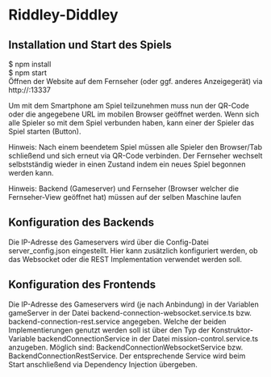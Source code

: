 # Riddley-Diddley
     
## Installation und Start des Spiels
$ npm install      
$ npm start      
Öffnen der Website auf dem Fernseher (oder ggf. anderes Anzeigegerät) via http://<IP-Addresse>:13337

Um mit dem Smartphone am Spiel teilzunehmen muss nun der QR-Code oder die angegebene URL im mobilen Browser geöffnet werden.
Wenn sich alle Spieler so mit dem Spiel verbunden haben, kann einer der Spieler das Spiel starten (Button).

Hinweis: Nach einem beendetem Spiel müssen alle Spieler den Browser/Tab schließend und sich erneut via QR-Code verbinden.
Der Fernseher wechselt selbstständig wieder in einen Zustand indem ein neues Spiel begonnen werden kann.

Hinweis: Backend (Gameserver) und Fernseher (Browser welcher die Fernseher-View geöffnet hat) müssen auf der selben Maschine laufen

##  Konfiguration des Backends
Die IP-Adresse des Gameservers wird über die Config-Datei server_config.json eingestellt.
Hier kann zusätzlich konfiguriert werden, ob das Websocket oder die REST Implementation verwendet werden soll.

## Konfiguration des Frontends
Die IP-Adresse des Gameservers wird (je nach Anbindung) in der Variablen gameServer in der Datei backend-connection-websocket.service.ts bzw. backend-connection-rest.service angegeben. Welche der beiden Implementierungen genutzt werden soll ist über den Typ der  Konstruktor-Variable backendConnectionService in der Datei mission-control.service.ts anzugeben. Möglich sind: BackendConnectionWebsocketService bzw. BackendConnectionRestService. Der entsprechende Service wird beim Start anschließend via Dependency Injection übergeben.


